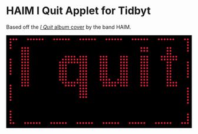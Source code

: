 # HAIM I Quit Applet for Tidbyt

Based off the [*I Quit* album cover](https://kylephx.com/h/iquit.jpg) by the band HAIM.

![HAIM I Quit Applet for Tidbyt](iquit.png)